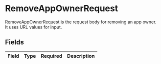 # RemoveAppOwnerRequest

RemoveAppOwnerRequest is the request body for removing an app owner. It uses URL values for input.


## Fields

| Field       | Type        | Required    | Description |
| ----------- | ----------- | ----------- | ----------- |